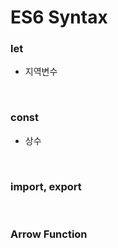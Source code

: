 # ES6 Syntax

### let
- 지역변수

<br>

### const
- 상수

<br>

### import, export


<br>

### Arrow Function